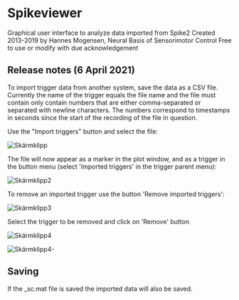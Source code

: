 # Spikeviewer

Graphical user interface to analyze data imported from Spike2
Created 2013-2019 by Hannes Mogensen, Neural Basis of Sensorimotor Control
Free to use or modify with due acknowledgement

## Release notes (6 April 2021)

To import trigger data from another system, save the data as a CSV file. Currently the name of the trigger equals the file name and the file must contain only contain numbers that are either comma-separated or separated with newline characters. The numbers correspond to timestamps in seconds since the start of the recording of the file in question.

Use the "Import triggers" button and select the file:

![Skärmklipp](https://user-images.githubusercontent.com/4321754/113716091-83a3dd00-96ea-11eb-9aa5-1e4650cb9543.PNG)

The file will now appear as a marker in the plot window, and as a trigger in the button menu (select 'Imported triggers' in the trigger parent menu):

![Skärmklipp2](https://user-images.githubusercontent.com/4321754/113716306-bd74e380-96ea-11eb-8afc-be0878fb144e.PNG)

To remove an imported trigger use the button 'Remove imported triggers':

![Skärmklipp3](https://user-images.githubusercontent.com/4321754/113716369-d087b380-96ea-11eb-83e3-07dee88f343b.PNG)

Select the trigger to be removed and click on 'Remove' button

![Skärmklipp4](https://user-images.githubusercontent.com/4321754/113719117-95d34a80-96ed-11eb-8222-9085f638ef73.PNG)

![Skärmklipp4-](https://user-images.githubusercontent.com/4321754/113719104-9370f080-96ed-11eb-9e86-1e27b353e83d.PNG)

## Saving

If the \_sc.mat file is saved the imported data will also be saved.
